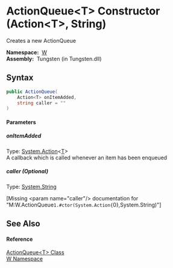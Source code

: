 ActionQueue&lt;T> Constructor (Action&lt;T>, String)
====================================================
  Creates a new ActionQueue

  **Namespace:**  [W][1]  
  **Assembly:**  Tungsten (in Tungsten.dll)

Syntax
------

```csharp
public ActionQueue(
	Action<T> onItemAdded,
	string caller = ""
)
```

#### Parameters

##### *onItemAdded*
Type: [System.Action][2]&lt;[T][3]>  
A callback which is called whenever an item has been enqueued

##### *caller* (Optional)
Type: [System.String][4]  

[Missing &lt;param name="caller"/> documentation for "M:W.ActionQueue`1.#ctor(System.Action{`0},System.String)"]



See Also
--------

#### Reference
[ActionQueue&lt;T> Class][3]  
[W Namespace][1]  

[1]: ../README.md
[2]: http://msdn.microsoft.com/en-us/library/018hxwa8
[3]: README.md
[4]: http://msdn.microsoft.com/en-us/library/s1wwdcbf
[5]: ../../_icons/Help.png
